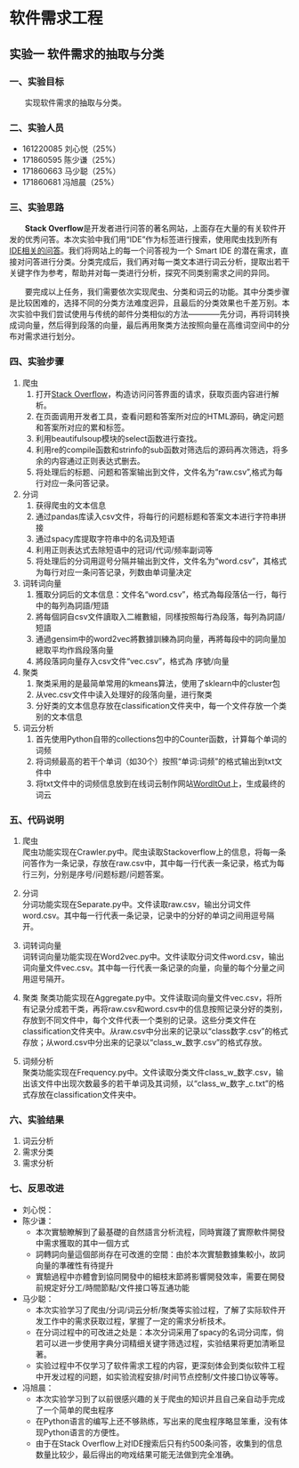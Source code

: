 # 软件需求工程
## 实验一 软件需求的抽取与分类

### 一、实验目标
&emsp;&emsp;实现软件需求的抽取与分类。

### 二、实验人员
* 161220085 刘心悦（25%）
* 171860595 陈少谦（25%）
* 171860663 马少聪（25%）
* 171860681 冯旭晨（25%）

### 三、实验思路 
&emsp;&emsp;**Stack Overflow**是开发者进行问答的著名网站，上面存在大量的有关软件开发的优秀问答。本次实验中我们用“IDE”作为标签进行搜索，使用爬虫找到所有[IDE相关的问答](https://stackoverflow.com/questions/tagged/ide)。我们将网站上的每一个问答视为一个 Smart IDE 的潜在需求，直接对问答进行分类。分类完成后，我们再对每一类文本进行词云分析，提取出若干关键字作为参考，帮助并对每一类进行分析，探究不同类别需求之间的异同。

&emsp;&emsp;要完成以上任务，我们需要依次实现爬虫、分类和词云的功能。其中分类步骤是比较困难的，选择不同的分类方法难度迥异，且最后的分类效果也千差万别。本次实验中我们尝试使用与传统的邮件分类相似的方法————先分词，再将词转换成词向量，然后得到段落的向量，最后再用聚类方法按照向量在高维词空间中的分布对需求进行划分。


### 四、实验步骤
1. 爬虫  
    1. 打开[Stack Overflow](https://stackoverflow.com/)，构造访问问答界面的请求，获取页面内容进行解析。
    2. 在页面调用开发者工具，查看问题和答案所对应的HTML源码，确定问题和答案所对应的累和标签。
    3. 利用beautifulsoup模块的select函数进行查找。
    4. 利用re的compile函数和strinfo的sub函数对筛选后的源码再次筛选，将多余的内容通过正则表达式删去。
    5. 将处理后的标题、问题和答案输出到文件，文件名为“raw.csv”,格式为每行对应一条问答记录。
2. 分词
    1. 获得爬虫的文本信息
    2. 通过pandas库读入csv文件，将每行的问题标题和答案文本进行字符串拼接
    3. 通过spacy库提取字符串中的名词及短语
    4. 利用正则表达式去除短语中的冠词/代词/频率副词等
    5. 将处理后的分词用逗号分隔并输出到文件，文件名为“word.csv”，其格式为每行对应一条问答记录，列数由单词量决定
3. 词转词向量
   1. 獲取分詞后的文本信息：文件名“word.csv”，格式為每段落佔一行，每行中的每列為詞語/短語
   2. 將每個詞自csv文件讀取入二維數組，同樣按照每行為段落，每列為詞語/短語
   3. 通過gensim中的word2vec將數據訓練為詞向量，再將每段中的詞向量加總取平均作爲段落向量
   4. 將段落詞向量存入csv文件“vec.csv”，格式為 序號/向量
4. 聚类
   1. 聚类采用的是最简单常用的kmeans算法，使用了sklearn中的cluster包
   2. 从vec.csv文件中读入处理好的段落向量，进行聚类
   3. 分好类的文本信息存放在classification文件夹中，每一个文件存放一个类别的文本信息
5. 词云分析
   1. 首先使用Python自带的collections包中的Counter函数，计算每个单词的词频
   2. 将词频最高的若干个单词（如30个）按照“单词:词频”的格式输出到txt文件中
   3. 将txt文件中的词频信息放到在线词云制作网站[WordItOut](http://www.yyyweb.com/demo/inner-show/word-itout.html)上，生成最终的词云

### 五、代码说明
1. 爬虫  
    爬虫功能实现在Crawler.py中。爬虫读取Stackoverflow上的信息，将每一条问答作为一条记录，存放在raw.csv中，其中每一行代表一条记录，格式为每行三列，分别是序号/问题标题/问题答案。  

2. 分词  
    分词功能实现在Separate.py中。文件读取raw.csv，输出分词文件word.csv。其中每一行代表一条记录，记录中的分好的单词之间用逗号隔开。  

3. 词转词向量  
    词转词向量功能实现在Word2vec.py中。文件读取分词文件word.csv，输出词向量文件vec.csv。其中每一行代表一条记录的向量，向量的每个分量之间用逗号隔开。  

4. 聚类
    聚类功能实现在Aggregate.py中。文件读取词向量文件vec.csv，将所有记录分成若干类，再将raw.csv和word.csv中的信息按照记录分好的类别，存放到不同文件中，每个文件代表一个类别的记录。这些分类文件在classification文件夹中。从raw.csv中分出来的记录以“class数字.csv”的格式存放；从word.csv中分出来的记录以“class_w_数字.csv”的格式存放。
    
5. 词频分析  
    聚类功能实现在Frequency.py中。文件读取分类文件class_w_数字.csv，输出该文件中出现次数最多的若干单词及其词频，以“class_w_数字_c.txt”的格式存放在classification文件夹中。

### 六、实验结果
1. 词云分析
2. 需求分类
3. 需求分析

### 七、反思改进
* 刘心悦：
* 陈少谦：
    * 本次實驗瞭解到了最基礎的自然語言分析流程，同時實踐了實際軟件開發中需求獲取的其中一個方式
    * 詞轉詞向量這個部尚存在可改進的空間：由於本次實驗數據集較小，故詞向量的準確性有待提升
    * 實驗過程中亦體會到協同開發中的細枝末節將影響開發效率，需要在開發前規定好分工/時間節點/文件接口等互通功能
* 马少聪：
    * 本次实验学习了爬虫/分词/词云分析/聚类等实验过程，了解了实际软件开发工作中的需求获取过程，掌握了一定的需求分析技术。
    * 在分词过程中的可改进之处是：本次分词采用了spacy的名词分词库，倘若可以进一步使用字典分词精细关键字筛选过程，实验结果将更加清晰显著。
    * 实验过程中不仅学习了软件需求工程的内容，更深刻体会到类似软件工程中开发过程的问题，如实验流程安排/时间节点控制/文件接口协议等等。
* 冯旭晨：
    * 本次实验学习到了以前很感兴趣的关于爬虫的知识并且自己亲自动手完成了一个简单的爬虫程序
	* 在Python语言的编写上还不够熟练，写出来的爬虫程序略显笨重，没有体现Python语言的方便性。
    * 由于在Stack Overflow上对IDE搜索后只有约500条问答，收集到的信息数量比较少，最后得出的吻戏结果可能无法做到完全准确。